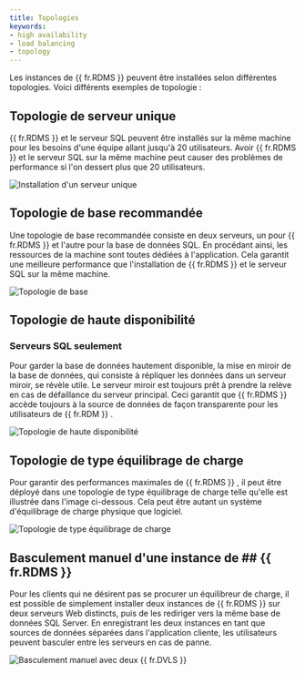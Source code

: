 ```yaml
---
title: Topologies
keywords:
- high availability
- load balancing
- topology
---
```

Les instances de {{ fr.RDMS }} peuvent être installées selon différentes topologies. Voici différents exemples de topologie :  

## Topologie de serveur unique  

{{ fr.RDMS }} et le serveur SQL peuvent être installés sur la même machine pour les besoins d'une équipe allant jusqu'à 20 utilisateurs. Avoir {{ fr.RDMS }} et le serveur SQL sur la même machine peut causer des problèmes de performance si l'on dessert plus que 20 utilisateurs.  

![Installation d'un serveur unique](https://webdevolutions.azureedge.net/docs/fr/server/ServerOp4010.png) 

## Topologie de base recommandée  

Une topologie de base recommandée consiste en deux serveurs, un pour {{ fr.RDMS }} et l'autre pour la base de données SQL. En procédant ainsi, les ressources de la machine sont toutes dédiées à l'application. Cela garantit une meilleure performance que l'installation de {{ fr.RDMS }} et le serveur SQL sur la même machine.  

![Topologie de base](https://webdevolutions.azureedge.net/docs/fr/server/ServerOp4011.png) 

## Topologie de haute disponibilité  

### Serveurs SQL seulement  

Pour garder la base de données hautement disponible, la mise en miroir de la base de données, qui consiste à répliquer les données dans un serveur miroir, se révèle utile. Le serveur miroir est toujours prêt à prendre la relève en cas de défaillance du serveur principal. Ceci garantit que {{ fr.RDMS }} accède toujours à la source de données de façon transparente pour les utilisateurs de {{ fr.RDM }} .  

![Topologie de haute disponibilité](https://webdevolutions.azureedge.net/docs/fr/server/ServerOp4012.png) 

## Topologie de type équilibrage de charge  

Pour garantir des performances maximales de {{ fr.RDMS }} , il peut être déployé dans une topologie de type équilibrage de charge telle qu'elle est illustrée dans l'image ci-dessous. Cela peut être autant un système d'équilibrage de charge physique que logiciel.  

![Topologie de type équilibrage de charge](https://webdevolutions.azureedge.net/docs/fr/server/ServerOp4013.png) 

## Basculement manuel d'une instance de ## {{ fr.RDMS }}  

Pour les clients qui ne désirent pas se procurer un équilibreur de charge, il est possible de simplement installer deux instances de {{ fr.RDMS }} sur deux serveurs Web distincts, puis de les rediriger vers la même base de données SQL Server. En enregistrant les deux instances en tant que sources de données séparées dans l'application cliente, les utilisateurs peuvent basculer entre les serveurs en cas de panne. 

![Basculement manuel avec deux {{ fr.DVLS }}](https://webdevolutions.azureedge.net/docs/fr/server/ServerOp4014.png) 
